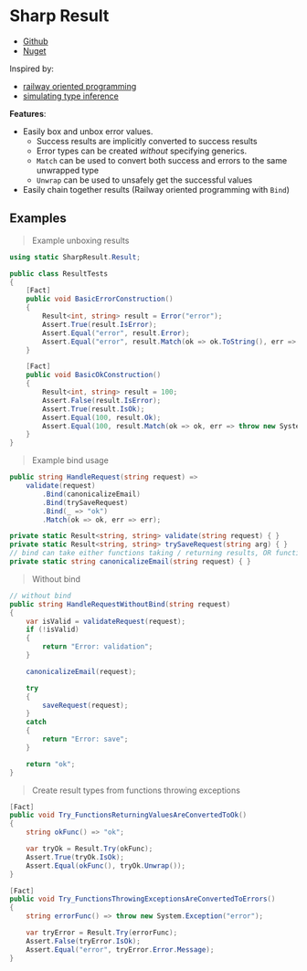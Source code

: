# Sharp Result

- [Github](https://github.com/SaahilClaypool/SharpResult)
- [Nuget](https://www.nuget.org/packages/SharpResult/)

Inspired by:
- [railway oriented programming](https://www.youtube.com/watch?v=srQt1NAHYC0&t=3009s)
- [simulating type inference](https://tyrrrz.me/blog/return-type-inference)


**Features**:

- Easily box and unbox error values.
    - Success results are implicitly converted to success results
    - Error types can be created *without* specifying generics.
    - `Match` can be used to convert both success and errors to the same unwrapped type
    - `Unwrap` can be used to unsafely get the successful values
- Easily chain together results (Railway oriented programming with `Bind`)

## Examples

> Example unboxing results
```cs
using static SharpResult.Result;

public class ResultTests
{
    [Fact]
    public void BasicErrorConstruction()
    {
        Result<int, string> result = Error("error");
        Assert.True(result.IsError);
        Assert.Equal("error", result.Error);
        Assert.Equal("error", result.Match(ok => ok.ToString(), err => err));
    }

    [Fact]
    public void BasicOkConstruction()
    {
        Result<int, string> result = 100;
        Assert.False(result.IsError);
        Assert.True(result.IsOk);
        Assert.Equal(100, result.Ok);
        Assert.Equal(100, result.Match(ok => ok, err => throw new System.Exception("unreachable")));
    }
}
```

> Example bind usage

```cs
public string HandleRequest(string request) =>
    validate(request)
        .Bind(canonicalizeEmail)
        .Bind(trySaveRequest)
        .Bind(_ => "ok")
        .Match(ok => ok, err => err);

private static Result<string, string> validate(string request) { }
private static Result<string, string> trySaveRequest(string arg) { }
// bind can take either functions taking / returning results, OR functions taking the success / error values
private static string canonicalizeEmail(string request) { } 
```

> Without bind

``` cs
// without bind
public string HandleRequestWithoutBind(string request)
{
    var isValid = validateRequest(request);
    if (!isValid)
    {
        return "Error: validation";
    }

    canonicalizeEmail(request);

    try 
    {
        saveRequest(request);
    }
    catch
    {
        return "Error: save";
    }

    return "ok";
}

```

> Create result types from functions throwing exceptions

```cs
[Fact]
public void Try_FunctionsReturningValuesAreConvertedToOk()
{
    string okFunc() => "ok";

    var tryOk = Result.Try(okFunc);
    Assert.True(tryOk.IsOk);
    Assert.Equal(okFunc(), tryOk.Unwrap());
}

[Fact]
public void Try_FunctionsThrowingExceptionsAreConvertedToErrors()
{
    string errorFunc() => throw new System.Exception("error");

    var tryError = Result.Try(errorFunc);
    Assert.False(tryError.IsOk);
    Assert.Equal("error", tryError.Error.Message);
}
```